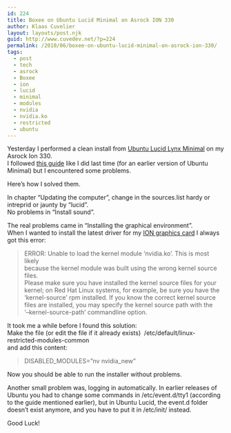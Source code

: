 ```yaml
---
id: 224
title: Boxee on Ubuntu Lucid Minimal on Asrock ION 330
author: Klaas Cuvelier
layout: layouts/post.njk
guid: http://www.cuvedev.net/?p=224
permalink: /2010/06/boxee-on-ubuntu-lucid-minimal-on-asrock-ion-330/
tags:
  - post
  - tech
  - asrock
  - Boxee
  - ion
  - lucid
  - minimal
  - modules
  - nvidia
  - nvidia.ko
  - restricted
  - ubuntu
---
```


<div>
  <p>
    Yesterday I performed a clean install from <a href="http://archive.ubuntu.com/ubuntu/dists/lucid/main/installer-i386/current/images/netboot/mini.iso">Ubuntu Lucid Lynx Minimal</a> on my Asrock Ion 330.<br /> I followed <a href="http://forums.boxee.tv/showthread.php?t=5644">this guide</a> like I did last time (for an earlier version of Ubuntu Minimal) but I encountered some problems.
  </p>
  
  <p>
    Here&#8217;s how I solved them.
  </p>
  
  <p>
    In chapter &#8220;Updating the computer&#8221;, change in the sources.list hardy or intreprid or jaunty by &#8220;lucid&#8221;.<br /> No problems in &#8220;Install sound&#8221;.
  </p>
  
  <p>
    The real problems came in &#8220;Installing the graphical environment&#8221;.<br /> When I wanted to install the latest driver for my <a href="http://uk.download.nvidia.com/XFree86/Linux-x86/256.35/NVIDIA-Linux-x86-256.35.run">ION graphics card</a> I always got this error:
  </p>
  
  <blockquote>
    <p>
      ERROR: Unable to load the kernel module &#8216;nvidia.ko&#8217;. This is most likely<br /> because the kernel module was built using the wrong kernel source files.<br /> Please make sure you have installed the kernel source files for your<br /> kernel; on Red Hat Linux systems, for example, be sure you have the<br /> &#8216;kernel-source&#8217; rpm installed. If you know the correct kernel source<br /> files are installed, you may specify the kernel source path with the<br /> &#8216;&#8211;kernel-source-path&#8217; commandline option.
    </p>
  </blockquote>
  
  <p>
    It took me a while before I found this solution:<br /> Make the file (or edit the file if it already exists)  /etc/default/linux-restricted-modules-common<br /> and add this content:
  </p>
  
  <blockquote>
    <p>
      DISABLED_MODULES=&#8221;nv nvidia_new&#8221;
    </p>
  </blockquote>
  
  <p>
    Now you should be able to run the installer without problems.
  </p>
  
  <p>
    Another small problem was, logging in automatically. In earlier releases of Ubuntu you had to change some commands in /etc/event.d/tty1 (according to the guide mentioned earlier), but in Ubuntu Lucid, the event.d folder doesn&#8217;t exist anymore, and you have to put it in /etc/init/ instead.
  </p>
  
  <p>
    Good Luck!
  </p>
</div>
